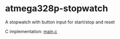 # atmega328p-stopwatch
A stopwatch with button input for start/stop and reset

C implementation: [main.c](../master/src/main.c)
